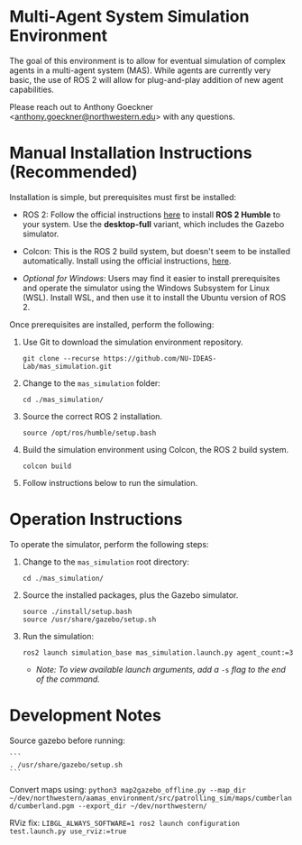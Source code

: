 # Multi-Agent System Simulation Environment

The goal of this environment is to allow for eventual simulation of complex agents in a multi-agent system (MAS). While agents are currently very basic, the use of ROS 2 will allow for plug-and-play addition of new agent capabilities.

Please reach out to Anthony Goeckner \<anthony.goeckner@northwestern.edu\> with any questions.


# Manual Installation Instructions (Recommended)

Installation is simple, but prerequisites must first be installed:

 * ROS 2: Follow the official instructions [here](https://docs.ros.org/en/humble/Installation.html) to install **ROS 2 Humble** to your system. Use the **desktop-full** variant, which includes the Gazebo simulator.

 * Colcon: This is the ROS 2 build system, but doesn't seem to be installed automatically. Install using the official instructions, [here](https://colcon.readthedocs.io/en/released/user/installation.html).

 * *Optional for Windows*: Users may find it easier to install prerequisites and operate the simulator using the Windows Subsystem for Linux (WSL). Install WSL, and then use it to install the Ubuntu version of ROS 2.

Once prerequisites are installed, perform the following:

 1) Use Git to download the simulation environment repository.

    ```
    git clone --recurse https://github.com/NU-IDEAS-Lab/mas_simulation.git
    ```
    
 2) Change to the `mas_simulation` folder:

    ```
    cd ./mas_simulation/
    ```

 3) Source the correct ROS 2 installation.
   
    ```
    source /opt/ros/humble/setup.bash
    ```
    
 4) Build the simulation environment using Colcon, the ROS 2 build system.

    ```
    colcon build
    ```

 5) Follow instructions below to run the simulation.


# Operation Instructions
To operate the simulator, perform the following steps:

 1) Change to the `mas_simulation` root directory:

    ```
    cd ./mas_simulation/
    ```

 2) Source the installed packages, plus the Gazebo simulator.
   
    ```
    source ./install/setup.bash
    source /usr/share/gazebo/setup.sh
    ```

 3) Run the simulation:

    ```
    ros2 launch simulation_base mas_simulation.launch.py agent_count:=3
    ```

    * *Note: To view available launch arguments, add a* `-s` *flag to the end of the command.*

# Development Notes
Source gazebo before running:

    ```
    . /usr/share/gazebo/setup.sh
    ```

Convert maps using:
    ```
    python3 map2gazebo_offline.py --map_dir ~/dev/northwestern/aamas_environment/src/patrolling_sim/maps/cumberland/cumberland.pgm --export_dir ~/dev/northwestern/
    ```

RViz fix:
    ```
    LIBGL_ALWAYS_SOFTWARE=1 ros2 launch configuration test.launch.py use_rviz:=true
    ```